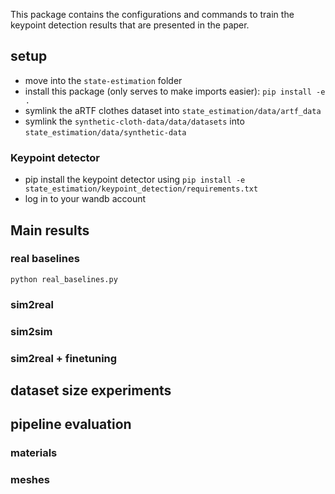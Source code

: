 This package contains the configurations and commands to train the keypoint detection results that are presented in the paper.

## setup

- move into the `state-estimation` folder
- install this package (only serves to make imports easier): `pip install -e .`
- symlink the aRTF clothes dataset into `state_estimation/data/artf_data`
- symlink the `synthetic-cloth-data/data/datasets` into `state_estimation/data/synthetic-data`

### Keypoint detector
- pip install the keypoint detector using `pip install -e state_estimation/keypoint_detection/requirements.txt`
- log in to your wandb account



## Main results

### real baselines
`python real_baselines.py`
### sim2real
### sim2sim
### sim2real + finetuning

## dataset size experiments

## pipeline evaluation
### materials
### meshes


